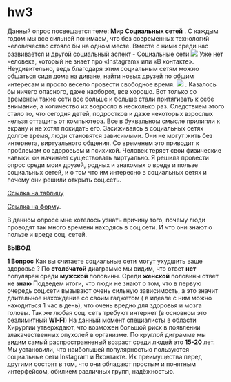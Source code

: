 # hw3 
Данный опрос посвещается теме: **Мир Социальных сетей** . 
С каждым годом мы все сильней понимаем, что без современных технологий человечество стояло бы на одном месте. Вместе с ними среди нас развивается и другой социальный аспект - Социальные сети.![](http://megamixgroup.com/wp-content/uploads/2016/07/%D0%A1%D0%BE%D1%86%D0%B8%D0%B0%D0%BB%D1%8C%D0%BD%D1%8B%D0%B5-%D1%81%D0%B5%D1%82%D0%B8-%D0%B8%D0%BB%D0%B8.jpg)
Уже нет человека, который не знает про «Instagram» или «В контакте». Неудивительно, ведь благодаря этим социальным сетям можно общаться сидя дома на диване, найти новых друзей по общим интересам и просто весело провести свободное время. ![](https://shkolazhizni.ru/img/content/i134/134516_or.jpg) . Казалось бы ничего опасного, даже наоборот, все хорошо. Вот только со временем такие сети все больше и больше стали притягивать к себе внимание, а количество их возросло в несколько раз. Следствием этого стало то, что сегодня детей, подростков и даже некоторых взрослых нельзя оттащить от компьютера. Все в буквальном смысле прилипли к экрану и не хотят покидать его.
Засиживаясь в социальных сетях долгое время, люди становятся зависимыми. Они не могут жить без интернета, виртуального общения. Со временем это приводит к проблемам со здоровьем и психикой. Человек теряет свои физические навыки: он начинает существовать виртуально.
Я решила провести опрос среди моих друзей, родных и знакомых о вреде и пользе социальных сетей, и о том что им интересно в социальных сетях и почему они решили открыть соц.сеть. 

[Сcылка на таблицу](https://docs.google.com/spreadsheets/d/1yzLHfgHPFjwAz2a25LYJ4UH-156qPBGKVcEmmdllW9U/edit#gid=180029052)

[Ссылка на форму](https://docs.google.com/forms/d/180WtwUgT5kDq8EwGtoCOBTanm5P_A_hYCiIhJkn02v4/edit).

В данном опросе мне хотелось узнать причину того, почему люди проводят так много времени находясь в соц.сети. И что они знают о пользе и вреде соц. сетей.

**ВЫВОД**

**1 Вопрос** 
Как вы считаете социальные сети могут ухудшить ваше здоровье ?
По **столбчатой** диаграмме мы видим, что ответ **нет** популярен среди **мужской** половины. Среди **женской** половины ответ **не знаю**
Подведем итоги, что люди не знают о том, что в первую очередь соц.сети вызывают очень сильную зависимость, а это значит длительное нахождение со своим гаджетом ( в идеале с ним можно находиться 1 час в день), что очень вредно для здоровья и мозга головы. Так же любая соц. сеть требуют интернет (в основном это безлимитный **WI-FI**) На данный момент специалисты в области Хирургии утверждают, что возможен большой риск в появлении злакачественных опухолей в организме.
По круглой диграмме мы видим самый распространненый возраст среди людей это **15-20** лет.   
Мы установили, что наибольшей популярностью пользуются социальные сети Instagram и Вконтакте. Их преимущества перед другими состоят в том, что они обладают простым и понятным интерфейсом, обилием различных групп, надёжностью.




